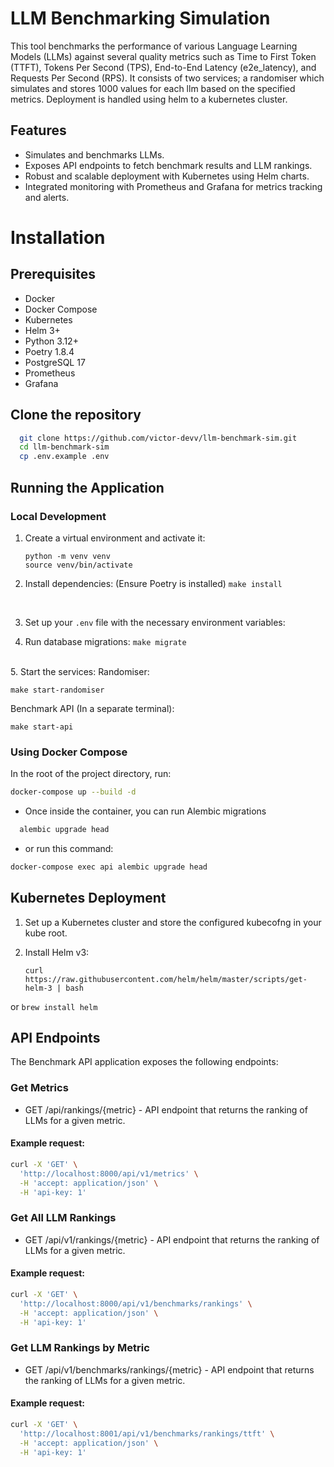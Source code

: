# LLM Benchmarking Simulation
This tool benchmarks the performance of various Language Learning Models (LLMs) against several quality metrics such as Time to First Token (TTFT), Tokens Per Second (TPS), End-to-End Latency (e2e_latency), and Requests Per Second (RPS). It consists of two services; a randomiser which simulates and stores 1000 values for each llm based on the specified metrics. Deployment is handled using helm to a kubernetes cluster.

## Features
- Simulates and benchmarks LLMs.
- Exposes API endpoints to fetch benchmark results and LLM rankings.
- Robust and scalable deployment with Kubernetes using Helm charts.
- Integrated monitoring with Prometheus and Grafana for metrics tracking and alerts.


# Installation
## Prerequisites
- Docker
- Docker Compose
- Kubernetes
- Helm 3+
- Python 3.12+
- Poetry 1.8.4
- PostgreSQL 17
- Prometheus 
- Grafana

## Clone the repository
  ```bash
    git clone https://github.com/victor-devv/llm-benchmark-sim.git
    cd llm-benchmark-sim
    cp .env.example .env
  ```

## Running the Application

### Local Development


1. Create a virtual environment and activate it:
   ```
   python -m venv venv
   source venv/bin/activate
   ```

2. Install dependencies: (Ensure Poetry is installed)
   `make install`
<br>

3. Set up your `.env` file with the necessary environment variables:

4. Run database migrations:
   `make migrate`
<br>
5. Start the services:
    Randomiser: 

   `make start-randomiser`

   Benchmark API (In a separate terminal):

   `make start-api`


### Using Docker Compose
In the root of the project directory, run:
```bash
docker-compose up --build -d
```
- Once inside the container, you can run Alembic migrations 
```bash
  alembic upgrade head
```
- or run this command:
```bash
docker-compose exec api alembic upgrade head
```

## Kubernetes Deployment

1. Set up a Kubernetes cluster and store the configured kubecofng in your kube root.

2. Install Helm v3:
   ```
   curl https://raw.githubusercontent.com/helm/helm/master/scripts/get-helm-3 | bash
   ```
  or `brew install helm`


## API Endpoints
The Benchmark API application exposes the following endpoints:

### Get Metrics
- GET /api/rankings/{metric} -  API endpoint that returns the ranking of LLMs for a given metric.

#### Example request:
```bash
curl -X 'GET' \
  'http://localhost:8000/api/v1/metrics' \
  -H 'accept: application/json' \
  -H 'api-key: 1'
```

### Get All LLM Rankings
- GET /api/v1/rankings/{metric} -  API endpoint that returns the ranking of LLMs for a given metric.

#### Example request:
```bash
curl -X 'GET' \
  'http://localhost:8000/api/v1/benchmarks/rankings' \
  -H 'accept: application/json' \
  -H 'api-key: 1'
```

### Get LLM Rankings by Metric
- GET /api/v1/benchmarks/rankings/{metric} -  API endpoint that returns the ranking of LLMs for a given metric.

#### Example request:
```bash
curl -X 'GET' \
  'http://localhost:8001/api/v1/benchmarks/rankings/ttft' \
  -H 'accept: application/json' \
  -H 'api-key: 1'
```
